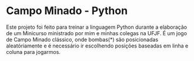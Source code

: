 # Campo Minado - Python
Este projeto foi feito para treinar a linguagem Python durante a elaboração de um Minicurso ministrado por mim e minhas colegas na UFJF.
É um jogo de Campo Minado clássico, onde bombas(*) são posicionadas aleatóriamente e é necessário ir escolhendo posições baseadas em linha e coluna para jogarmos.
